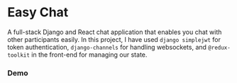 # Easy Chat

A full-stack Django and React chat application that enables you chat with other participants easily. In this project, I have used `django simplejwt` for token authentication, `django-channels` for handling websockets, and `@redux-toolkit` in the front-end for managing our state.

### Demo



